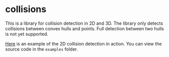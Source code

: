 # collisions

This is a library for collision detection in 2D and 3D. The library only detects collisions between convex hulls and points. Full detection between two hulls is not yet supported.

[Here](https://nphollon.github.io/collisions.html) is an example of the 2D collision detection in action. You can view the source code in the `examples` folder.
